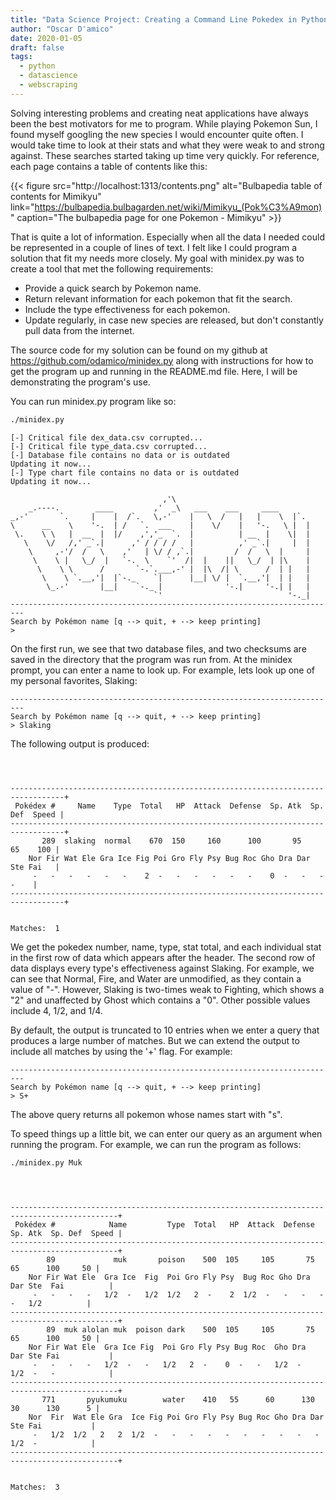 ```yaml
---
title: "Data Science Project: Creating a Command Line Pokedex in Python3"
author: "Oscar D'amico"
date: 2020-01-05
draft: false
tags: 
  - python
  - datascience
  - webscraping
---
```


Solving interesting problems and creating neat applications have always been the best 
motivators for me to program. While playing Pokemon Sun, I found myself
googling the new species I would encounter quite often. I would take time to 
look at their stats and what they were weak to and strong against. These searches started 
taking up time very quickly. For reference, each page contains a table of contents like this:  

{{< figure src="http://localhost:1313/contents.png" alt="Bulbapedia table of contents for Mimikyu" link="https://bulbapedia.bulbagarden.net/wiki/Mimikyu_(Pok%C3%A9mon)" caption="The bulbapedia page for one Pokemon - Mimikyu" >}}

That is quite a lot of information. Especially when all the data I needed could be represented
in a couple of lines of text. I felt like I could program a solution that fit my needs more
closely. My goal with minidex.py was to create a tool that met the following requirements:

* Provide a quick search by Pokemon name.
* Return relevant information for each pokemon that fit the search.
* Include the type effectiveness for each pokemon.
* Update regularly, in case new species are released, but don't constantly pull data from the internet. 

The source code for my solution can be found on my github at https://github.com/odamico/minidex.py along
with instructions for how to get the program up and running in the README.md file. Here, I will
be demonstrating the program's use.
 
You can run minidex.py program like so:

```sh
./minidex.py
```
```
[-] Critical file dex_data.csv corrupted...
[-] Critical file type_data.csv corrupted...
[-] Database file contains no data or is outdated
Updating it now...
[-] Type chart file contains no data or is outdated
Updating it now...

                                  ,'\
    _.----.        ____         ,'  _\   ___    ___     ____
_,-'       `.     |    |  /`.   \,-'    |   \  /   |   |    \  |`.
\      __    \    '-.  | /   `.  ___    |    \/    |   '-.   \ |  |
 \.    \ \   |  __  |  |/    ,','_  `.  |          | __  |    \|  |
   \    \/   /,' _`.|      ,' / / / /   |          ,' _`.|     |  |
    \     ,-'/  /   \    ,'   | \/ / ,`.|         /  /   \  |     |
     \    \ |   \_/  |   `-.  \    `'  /|  |    ||   \_/  | |\    |
      \    \ \      /       `-.`.___,-' |  |\  /| \      /  | |   |
       \    \ `.__,'|  |`-._    `|      |__| \/ |  `.__,'|  | |   |
        \_.-'       |__|    `-._ |              '-.|     '-.| |   |
                                `'                            '-._|
-------------------------------------------------------------------------
Search by Pokémon name [q --> quit, + --> keep printing]
> 
```
On the first run, we see that two database files, and two checksums are saved in 
the directory that the program was run from. At the minidex prompt, you can enter
a name to look up. For example, lets look up one of my personal favorites, Slaking:
```
-------------------------------------------------------------------------
Search by Pokémon name [q --> quit, + --> keep printing]
> Slaking
```
The following output is produced: 
```



----------------------------------------------------------------------------------+
 Pokédex #     Name    Type  Total   HP  Attack  Defense  Sp. Atk  Sp. Def  Speed |
----------------------------------------------------------------------------------+
       289  slaking  normal    670  150     160      100       95       65    100 |
	Nor Fir Wat Ele Gra Ice Fig Poi Gro Fly Psy Bug Roc Gho Dra Dar Ste Fai   |
	 -   -   -   -   -   -    2  -   -   -   -   -   -    0  -   -   -   -    |
----------------------------------------------------------------------------------+


Matches:  1
```

We get the pokedex number, name, type, stat total, and each individual stat in the first row
of data which appears after the header. The second row of data displays every type's effectiveness against Slaking. For example, 
we can see that Normal, Fire, and Water are unmodified, as they contain a value of "-". However, 
Slaking is two-times weak to Fighting, which shows a "2" and unaffected by Ghost which contains a "0".
Other possible values include 4, 1/2, and 1/4.

By default, the output is truncated to 10 entries when we enter a query that produces a large number
of matches. But we can extend the output to include all matches by using the '+' flag. For example: 

```
-------------------------------------------------------------------------
Search by Pokémon name [q --> quit, + --> keep printing]
> S+
```
The above query returns all pokemon whose names start with "s".

To speed things up a little bit, we can enter our query as an argument when running the 
program. For example, we can run the program as follows:

```sh
./minidex.py Muk
```
```



----------------------------------------------------------------------------------------------+
 Pokédex #            Name         Type  Total   HP  Attack  Defense  Sp. Atk  Sp. Def  Speed |
----------------------------------------------------------------------------------------------+
        89             muk       poison    500  105     105       75       65      100     50 |
	Nor Fir Wat Ele  Gra Ice  Fig  Poi Gro Fly Psy  Bug Roc Gho Dra Dar Ste  Fai          |
	 -   -   -   -   1/2  -   1/2  1/2   2  -    2  1/2  -   -   -   -   -   1/2          |
----------------------------------------------------------------------------------------------+
        89  muk alolan muk  poison dark    500  105     105       75       65      100     50 |
	Nor Fir Wat Ele  Gra Ice Fig  Poi Gro Fly Psy Bug Roc  Gho Dra  Dar Ste Fai           |
	 -   -   -   -   1/2  -   -   1/2   2  -    0  -   -   1/2  -   1/2  -   -            |
----------------------------------------------------------------------------------------------+
       771       pyukumuku        water    410   55      60      130       30      130      5 |
	Nor  Fir  Wat Ele Gra  Ice Fig Poi Gro Fly Psy Bug Roc Gho Dra Dar  Ste Fai           |
	 -   1/2  1/2   2   2  1/2  -   -   -   -   -   -   -   -   -   -   1/2  -            |
----------------------------------------------------------------------------------------------+


Matches:  3
```
